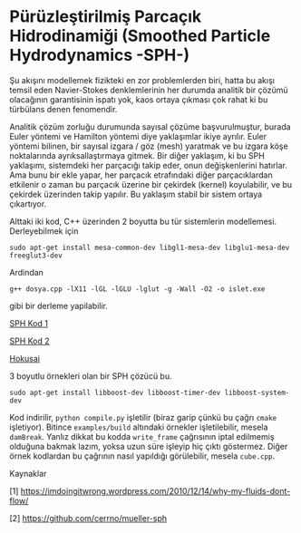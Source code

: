 # Pürüzleştirilmiş Parcaçık Hidrodinamiği (Smoothed Particle Hydrodynamics -SPH-)

Şu akışını modellemek fizikteki en zor problemlerden biri, hatta bu
akışı temsil eden Navier-Stokes denklemlerinin her durumda analitik
bir çözümü olacağının garantisinin ispatı yok, kaos ortaya çıkması çok
rahat ki bu türbülans denen fenomendir.

Analitik çözüm zorluğu durumunda sayısal çözüme başvurulmuştur, burada
Euler yöntemi ve Hamilton yöntemi diye yaklaşımlar ikiye
ayrılır. Euler yöntemi bilinen, bir sayısal izgara / göz (mesh)
yaratmak ve bu izgara köşe noktalarında ayrıksallaştırmaya gitmek. Bir
diğer yaklaşım, ki bu SPH yaklaşımı, sistemdeki her parçacığı takip
eder, onun değişkenlerini hatırlar. Ama bunu bir ekle yapar, her
parçacık etrafındaki diğer parçacıklardan etkilenir o zaman bu
parçacık üzerine bir çekirdek (kernel) koyulabilir, ve bu çekirdek
üzerinden takip yapılır. Bu yaklaşım stabil bir sistem ortaya
çıkartıyor.

Alttaki iki kod, C++ üzerinden 2 boyutta bu tür sistemlerin
modellemesi. Derleyebilmek için

```
sudo apt-get install mesa-common-dev libgl1-mesa-dev libglu1-mesa-dev freeglut3-dev
```

Ardindan

```
g++ dosya.cpp -lX11 -lGL -lGLU -lglut -g -Wall -O2 -o islet.exe
```

gibi bir derleme yapilabilir. 

[SPH Kod 1](gl1.cpp)

[SPH Kod 2](gl2.cpp)

[Hokusai](https://github.com/manteapi/hokusai.git)

3 boyutlu örnekleri olan bir SPH çözücü bu.

```
sudo apt-get install libboost-dev libboost-timer-dev libboost-system-dev
```

Kod indirilir, `python compile.py` işletilir (biraz garip çünkü bu
çağrı `cmake` işletiyor). Bitince `examples/build` altındaki örnekler
işletilebilir, mesela `damBreak`. Yanlız dikkat bu kodda `write_frame`
çağrısının iptal edilmemiş olduğuna bakmak lazım, yoksa uzun süre
işleyip hiç çıktı göstermez. Diğer örnek kodlardan bu çağrının nasıl
yapıldığı görülebilir, mesela `cube.cpp`. 


Kaynaklar

[1] https://imdoingitwrong.wordpress.com/2010/12/14/why-my-fluids-dont-flow/

[2] https://github.com/cerrno/mueller-sph



